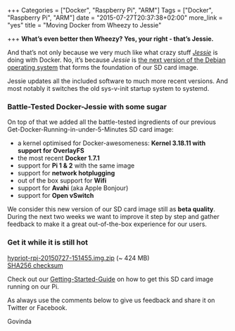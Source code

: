 +++
Categories = ["Docker", "Raspberry Pi", "ARM"]
Tags = ["Docker", "Raspberry Pi", "ARM"]
date = "2015-07-27T20:37:38+02:00"
more_link = "yes"
title = "Moving Docker from Wheezy to Jessie"

+++
__What’s even better then Wheezy? Yes, your right - that’s Jessie.__

And that’s not only because we very much like what crazy stuff _[Jessie](https://blog.jessfraz.com/)_ is doing with Docker.
No, it’s because _Jessie_ is [the next version of the Debian operating system](http://arstechnica.com/information-technology/2015/05/debian-8-linuxs-most-reliable-distro-makes-its-biggest-change-since-1993/) that forms the foundation of our SD card image.
<!--more-->

Jessie updates all the included software to much more recent versions. And most notably it switches the old sys-v-init startup system to systemd.


### Battle-Tested Docker-Jessie with some sugar
On top of that we added all the battle-tested ingredients of our previous Get-Docker-Running-in-under-5-Minutes SD card image:

- a kernel optimised for Docker-awesomeness: __Kernel 3.18.11 with support for OverlayFS__
- the most recent __Docker 1.7.1__
- support for __Pi 1 & 2__ with the same image
- support for __network hotplugging__
- out of the box support for __Wifi__
- support for __Avahi__ (aka Apple Bonjour)
- support for __Open vSwitch__

We consider this new version of our SD card image still as __beta quality__. 
During the next two weeks we want to improve it step by step and gather feedback to make it a great out-of-the-box experience for our users.

### Get it while it is still hot
[hypriot-rpi-20150727-151455.img.zip](http://downloads.hypriot.com/hypriot-rpi-20150727-151455.img.zip) (~ 424 MB)  
[SHA256 checksum](http://downloads.hypriot.com/hypriot-rpi-20150727-151455.img.zip.sha256)

Check out our [Getting-Started-Guide](https://blog.hypriot.com/getting-started-with-docker-on-your-arm-device/) on how to get this SD card image running on our Pi.

As always use the comments below to give us feedback and share it on Twitter or Facebook.

Govinda
